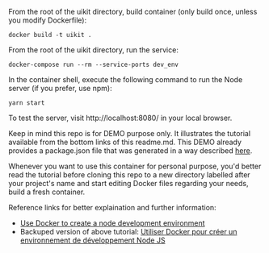 From the root of the uikit directory, build container (only build once, unless you modify Dockerfile):
```
docker build -t uikit .
```

From the root of the uikit directory, run the service:
```
docker-compose run --rm --service-ports dev_env
```

In the container shell, execute the following command to run the Node server (if you prefer, use npm):
```
yarn start
```

To test the server, visit http://localhost:8080/ in your local browser.

Keep in mind this repo is for DEMO purpose only. It illustrates the tutorial available from the bottom links of this readme.md. This DEMO already provides a package.json file that was generated in a way described [here](https://auth0.com/blog/use-docker-to-create-a-node-development-environment/#L-a-class--toc-target--id--installing-dependencies-and-running-the-server----a-Installing-Dependencies-and-Running-the-Server).

Whenever you want to use this container for personal purpose, you'd better read the tutorial before cloning this repo to a new directory labelled after your project's name and start editing Docker files regarding your needs, build a fresh container.

Reference links for better explaination and further information:
* [Use Docker to create a node development environment](https://auth0.com/blog/use-docker-to-create-a-node-development-environment)
* Backuped version of above tutorial: [Utiliser Docker pour créer un environnement de développement Node JS](http://devfrontend.info/dockernodejs-utiliser-docker-pour-creer-un-environnement-de-developpement-nodejs/)

